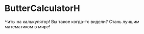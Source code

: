 # ButterCalculatorH
Читы на калькулятор! Вы такое когда-то видели? Стань лучшим математиком в мире!
